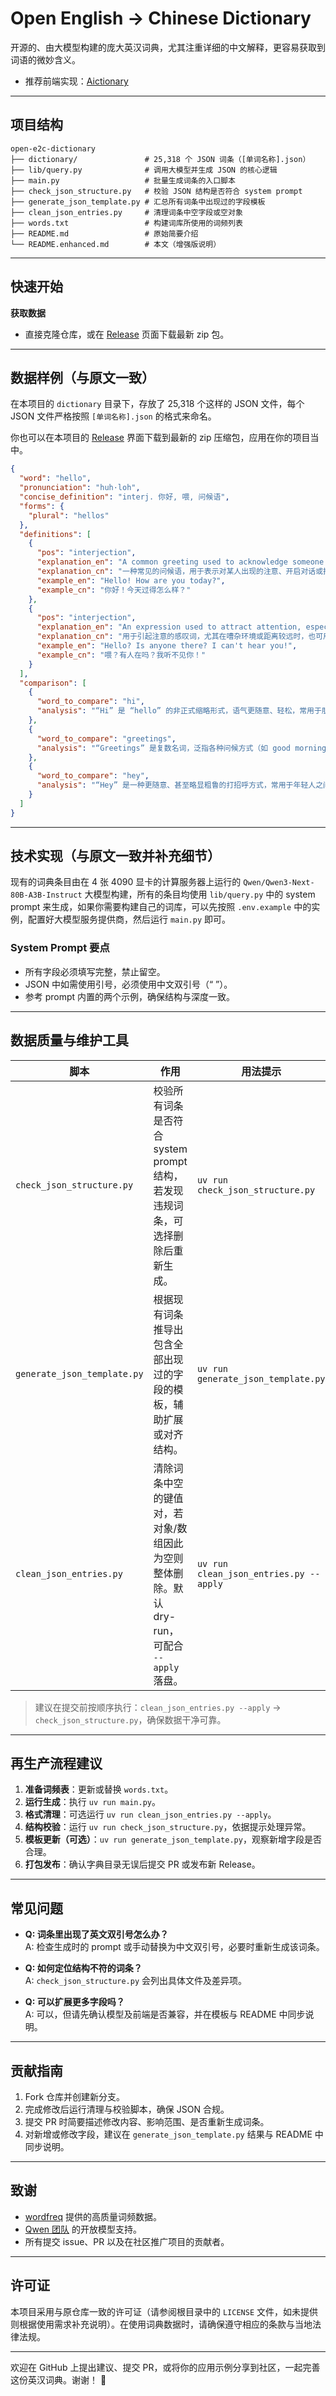 # Open English -> Chinese Dictionary

开源的、由大模型构建的庞大英汉词典，尤其注重详细的中文解释，更容易获取到词语的微妙含义。

- 推荐前端实现：[Aictionary](https://github.com/ahpxex/aictionary)

---

## 项目结构

```
open-e2c-dictionary
├── dictionary/               # 25,318 个 JSON 词条（[单词名称].json）
├── lib/query.py              # 调用大模型并生成 JSON 的核心逻辑
├── main.py                   # 批量生成词条的入口脚本
├── check_json_structure.py   # 校验 JSON 结构是否符合 system prompt
├── generate_json_template.py # 汇总所有词条中出现过的字段模板
├── clean_json_entries.py     # 清理词条中空字段或空对象
├── words.txt                 # 构建词库所使用的词频列表
├── README.md                 # 原始简要介绍
└── README.enhanced.md        # 本文（增强版说明）
```

---

## 快速开始

**获取数据**

- 直接克隆仓库，或在 [Release](https://github.com/ahpxex/open-e2c-dictionary/releases) 页面下载最新 zip 包。

---

## 数据样例（与原文一致）

在本项目的 `dictionary` 目录下，存放了 25,318 个这样的 JSON 文件，每个 JSON 文件严格按照 `[单词名称].json` 的格式来命名。

你也可以在本项目的 [Release](https://github.com/ahpxex/open-e2c-dictionary/releases) 界面下载到最新的 zip 压缩包，应用在你的项目当中。

```json
{
  "word": "hello",
  "pronunciation": "huh·loh",
  "concise_definition": "interj. 你好, 喂, 问候语",
  "forms": {
    "plural": "hellos"
  },
  "definitions": [
    {
      "pos": "interjection",
      "explanation_en": "A common greeting used to acknowledge someone's presence, initiate a conversation, or answer a phone call.",
      "explanation_cn": "一种常见的问候语，用于表示对某人出现的注意、开启对话或接听电话。",
      "example_en": "Hello! How are you today?",
      "example_cn": "你好！今天过得怎么样？"
    },
    {
      "pos": "interjection",
      "explanation_en": "An expression used to attract attention, especially in noisy or distant situations, or to express surprise or skepticism.",
      "explanation_cn": "用于引起注意的感叹词，尤其在嘈杂环境或距离较远时，也可用于表达惊讶或怀疑。",
      "example_en": "Hello? Is anyone there? I can't hear you!",
      "example_cn": "喂？有人在吗？我听不见你！"
    }
  ],
  "comparison": [
    {
      "word_to_compare": "hi",
      "analysis": "“Hi” 是 “hello” 的非正式缩略形式，语气更随意、轻松，常用于朋友或熟人之间。而 “hello” 更中性，适用于正式与非正式场合，也更常用于电话问候。"
    },
    {
      "word_to_compare": "greetings",
      "analysis": "“Greetings” 是复数名词，泛指各种问候方式（如 good morning, how do you do），语气更正式或书面化，通常用于贺卡或官方信函。而 “hello” 是一个具体的、口语化的问候语，使用频率更高、更直接。"
    },
    {
      "word_to_compare": "hey",
      "analysis": "“Hey” 是一种更随意、甚至略显粗鲁的打招呼方式，常用于年轻人之间或非正式场合，有时带有打断或召唤的语气。相比之下， “hello” 更礼貌、中性，适用于更广泛的社交语境。"
    }
  ]
}
```

---

## 技术实现（与原文一致并补充细节）

现有的词典条目由在 4 张 4090 显卡的计算服务器上运行的 `Qwen/Qwen3-Next-80B-A3B-Instruct` 大模型构建，所有的条目均使用 `lib/query.py` 中的 system prompt 来生成，如果你需要构建自己的词库，可以先按照 `.env.example` 中的实例，配置好大模型服务提供商，然后运行 `main.py` 即可。

### System Prompt 要点

- 所有字段必须填写完整，禁止留空。
- JSON 中如需使用引号，必须使用中文双引号（“ ”）。
- 参考 prompt 内置的两个示例，确保结构与深度一致。

---

## 数据质量与维护工具

| 脚本                        | 作用                                                                                       | 用法提示                               |
| --------------------------- | ------------------------------------------------------------------------------------------ | -------------------------------------- |
| `check_json_structure.py`   | 校验所有词条是否符合 system prompt 结构，若发现违规词条，可选择删除后重新生成。            | `uv run check_json_structure.py`       |
| `generate_json_template.py` | 根据现有词条推导出包含全部出现过的字段的模板，辅助扩展或对齐结构。                         | `uv run generate_json_template.py`     |
| `clean_json_entries.py`     | 清除词条中空的键值对，若对象/数组因此为空则整体删除。默认 dry-run，可配合 `--apply` 落盘。 | `uv run clean_json_entries.py --apply` |

> 建议在提交前按顺序执行：`clean_json_entries.py --apply` → `check_json_structure.py`，确保数据干净可靠。

---

## 再生产流程建议

1. **准备词频表**：更新或替换 `words.txt`。
2. **运行生成**：执行 `uv run main.py`。
3. **格式清理**：可选运行 `uv run clean_json_entries.py --apply`。
4. **结构校验**：运行 `uv run check_json_structure.py`，依据提示处理异常。
5. **模板更新（可选）**：`uv run generate_json_template.py`，观察新增字段是否合理。
6. **打包发布**：确认字典目录无误后提交 PR 或发布新 Release。

---

## 常见问题

- **Q: 词条里出现了英文双引号怎么办？**  
  A: 检查生成时的 prompt 或手动替换为中文双引号，必要时重新生成该词条。

- **Q: 如何定位结构不符的词条？**  
  A: `check_json_structure.py` 会列出具体文件及差异项。

- **Q: 可以扩展更多字段吗？**  
  A: 可以，但请先确认模型及前端是否兼容，并在模板与 README 中同步说明。

---

## 贡献指南

1. Fork 仓库并创建新分支。
2. 完成修改后运行清理与校验脚本，确保 JSON 合规。
3. 提交 PR 时简要描述修改内容、影响范围、是否重新生成词条。
4. 对新增或修改字段，建议在 `generate_json_template.py` 结果与 README 中同步说明。

---

## 致谢

- [wordfreq](https://github.com/rspeer/wordfreq) 提供的高质量词频数据。
- [Qwen 团队](https://qwen.ai) 的开放模型支持。
- 所有提交 issue、PR 以及在社区推广项目的贡献者。

---

## 许可证

本项目采用与原仓库一致的许可证（请参阅根目录中的 `LICENSE` 文件，如未提供则根据使用需求补充说明）。在使用词典数据时，请确保遵守相应的条款与当地法律法规。

---

欢迎在 GitHub 上提出建议、提交 PR，或将你的应用示例分享到社区，一起完善这份英汉词典。谢谢！ 🎉
